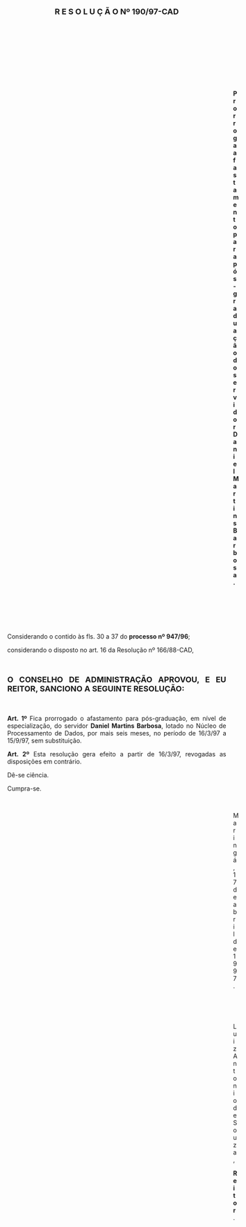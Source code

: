 <BODY>

<B><FONT SIZE=4><P ALIGN="CENTER">R E S O L U &Ccedil; &Atilde; O   Nº 190/97-CAD</P>
</B></FONT>
<P>&nbsp;</P>
<P>&nbsp;</P>
<P>&nbsp;</P>
<P>&nbsp;</P>
<P>&nbsp;</P><DIR>
<DIR>
<DIR>
<DIR>
<DIR>
<DIR>
<DIR>
<DIR>
<DIR>
<DIR>
<DIR>
<DIR>
<DIR>

<B><P ALIGN="JUSTIFY">Prorroga afastamento para p&oacute;s-gradua&ccedil;&atilde;o do servidor Daniel Martins Barbosa.</P>
</B>
<P>&nbsp;</P>
<P>&nbsp;</P>
<P>&nbsp;</P></DIR>
</DIR>
</DIR>
</DIR>
</DIR>
</DIR>
</DIR>
</DIR>
</DIR>
</DIR>
</DIR>
</DIR>
</DIR>

<P ALIGN="JUSTIFY">&#9;&#9;Considerando o contido &agrave;s fls. 30 a 37 do <B>processo nº 947/96</B>;</P>
<P ALIGN="JUSTIFY">&#9;&#9;considerando o disposto no art. 16 da Resolu&ccedil;&atilde;o nº 166/88-CAD,</P>
<P ALIGN="JUSTIFY"></P>
<P ALIGN="JUSTIFY">&nbsp;</P>
<B><FONT SIZE=4><P ALIGN="JUSTIFY">O CONSELHO DE ADMINISTRA&Ccedil;&Atilde;O APROVOU, E EU REITOR, SANCIONO A SEGUINTE RESOLU&Ccedil;&Atilde;O:</P>
</B></FONT><P ALIGN="JUSTIFY"></P>
<P ALIGN="JUSTIFY">&nbsp;</P>
<P ALIGN="JUSTIFY">&#9;&#9;<B>Art. 1º </B>Fica prorrogado o afastamento para p&oacute;s-gradua&ccedil;&atilde;o, em n&iacute;vel de especializa&ccedil;&atilde;o, do servidor <B>Daniel Martins Barbosa</B>, lotado no N&uacute;cleo de Processamento de Dados, por mais seis meses, no per&iacute;odo de 16/3/97 a 15/9/97, sem substitui&ccedil;&atilde;o.</P>
<P ALIGN="JUSTIFY">&#9;&#9;<B>Art. 2º</B> Esta resolu&ccedil;&atilde;o gera efeito a partir de 16/3/97, revogadas as disposi&ccedil;&otilde;es em contr&aacute;rio.</P>
<P>&#9;&#9;D&ecirc;-se ci&ecirc;ncia.</P>
<P>&#9;&#9;Cumpra-se.</P>

<P>&nbsp;</P><DIR>
<DIR>
<DIR>
<DIR>
<DIR>
<DIR>
<DIR>
<DIR>
<DIR>
<DIR>
<DIR>
<DIR>
<DIR>

<P>Maring&aacute;, 17 de abril de 1997.</P>

<P>&nbsp;</P>
<P>&nbsp;</P>
<P>Luiz Antonio de Souza,</P>
<B><P>Reitor</B>.</P>
</DIR>
</DIR>
</DIR>
</DIR>
</DIR>
</DIR>
</DIR>
</DIR>
</DIR>
</DIR>
</DIR>
</DIR>
</DIR>
</BODY>
